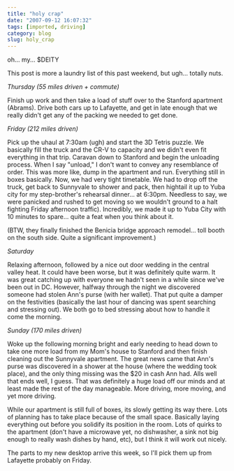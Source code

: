 ```yaml
---
title: "holy crap"
date: "2007-09-12 16:07:32"
tags: [imported, driving]
category: blog
slug: holy_crap
---
```


oh... my... $DEITY

This post is more a laundry list of this past weekend, but ugh... totally nuts.

<em>Thursday (55 miles driven + commute)</em>

Finish up work and then take a load of stuff over to the Stanford apartment (Abrams). Drive both cars up to Lafayette, and get in late enough that we really didn't get any of the packing we needed to get done.

<em>Friday (212 miles driven)</em>

Pick up the uhaul at 7:30am (ugh) and start the 3D Tetris puzzle. We basically fill the truck and the CR-V to capacity and we didn't even fit everything in that trip. Caravan down to Stanford and begin the unloading process. When I say "unload," I don't want to convey any resemblance of order. This was more like, dump in the apartment and run. Everything still in boxes basically. Now, we had very tight timetable. We had to drop off the truck, get back to Sunnyvale to shower and pack, then hightail it up to Yuba city for my step-brother's rehearsal dinner... at 6:30pm. Needless to say, we were panicked and rushed to get moving so we wouldn't ground to a halt fighting Friday afternoon traffic). Incredibly, we made it up to Yuba City with 10 minutes to spare... quite a feat when you think about it.

(BTW, they finally finished the Benicia bridge approach remodel... toll booth on the south side. Quite a significant improvement.)

<em>Saturday</em>

Relaxing afternoon, followed by a nice out door wedding in the central valley heat. It could have been worse, but it was definitely quite warm. It was great catching up with everyone we hadn't seen in a while since we've been out in DC. However, halfway through the night we discovered someone had stolen Ann's purse (with her wallet). That put quite a damper on the festivities (basically the last hour of dancing was spent searching and stressing out). We both go to bed stressing about how to handle it come the morning.

<em>Sunday (170 miles driven)</em>

Woke up the following morning bright and early needing to head down to take one more load from my Mom's house to Stanford and then finish cleaning out the Sunnyvale apartment. The great news came that Ann's purse was discovered in a shower at the house (where the wedding took place), and the only thing missing was the $20 in cash Ann had. Alls well that ends well, I guess. That was definitely a huge load off our minds and at least made the rest of the day manageable. More driving, more moving, and yet more driving.

While our apartment is still full of boxes, its slowly getting its way there. Lots of planning has to take place because of the small space. Basically laying everything out before you solidify its position in the room. Lots of quirks to the apartment (don't have a microwave yet, no dishwasher, a sink not big enough to really wash dishes by hand, etc), but I think it will work out nicely.

The parts to my new desktop arrive this week, so I'll pick them up from Lafayette probably on Friday.
